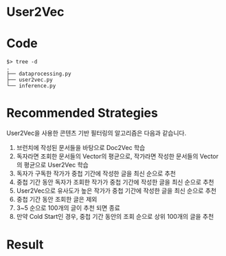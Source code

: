 # User2Vec

# Code

```
$> tree -d
.
├── dataprocessing.py
├── user2vec.py
└── inference.py
```

# Recommended Strategies
User2Vec을 사용한 콘텐츠 기반 필터링의 알고리즘은 다음과 같습니다.
1. 브런치에 작성된 문서들을 바탕으로 Doc2Vec 학습
2. 독자라면 조회한 문서들의 Vector의 평균으로, 작가라면 작성한 문서들의 Vector의 평균으로 User2Vec 학습
3. 독자가 구독한 작가가 중첩 기간에 작성한 글을 최신 순으로 추천
4. 중첩 기간 동안 독자가 조회한 작가가 중첩 기간에 작성한 글을 최신 순으로 추천
5. User2Vec으로 유사도가 높은 작가가 중첩 기간에 작성한 글을 최신 순으로 추천
6. 중첩 기간 동안 조회한 글은 제외
7. 3~5 순으로 100개의 글이 추천 되면 종료
8. 만약 Cold Start인 경우, 중첩 기간 동안의 조회 순으로 상위 100개의 글을 추천

# Result

